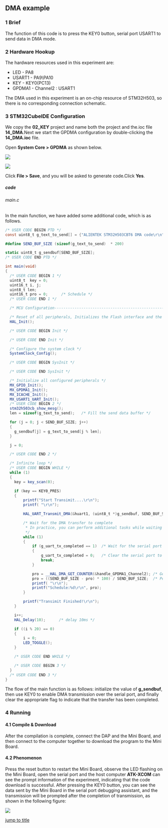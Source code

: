 ## DMA example<a name="brief"></a>

### 1 Brief
The function of this code is to press the KEY0 button, serial port USART1 to send data in DMA mode.
### 2 Hardware Hookup
The hardware resources used in this experiment are:
+ LED - PA8
+ USART1 - PA9\PA10
+ KEY - KEY0(PC13) 
+ GPDMA1 - Channel2 : USART1

The DMA used in this experiment is an on-chip resource of STM32H503, so there is no corresponding connection schematic.

### 3 STM32CubeIDE Configuration


We copy the **02_KEY** project and name both the project and the.ioc file **14_DMA**.Next we start the GPDMA configuration by double-clicking the **14_DMA.ioc** file.

Open **System Core > GPDMA** as shown below.

![](../../1_docs/3_figures/14_DMA/dma1.png)

![](../../1_docs/3_figures/14_DMA/dma2.png)

Click **File > Save**, and you will be asked to generate code.Click **Yes**.

##### code
###### main.c
In the main function, we have added some additional code, which is as follows.
```c#
/* USER CODE BEGIN PTD */
const uint8_t g_text_to_send[] = {"ALIENTEK STM32H503CBT6 DMA code\r\n"};  /* The string to send in a loop */

#define SEND_BUF_SIZE (sizeof(g_text_to_send)  * 200)                      /* Length of data sent */

static uint8_t g_sendbuf[SEND_BUF_SIZE];
/* USER CODE END PTD */

int main(void)
{
  /* USER CODE BEGIN 1 */
  uint8_t  key = 0;
  uint16_t i, j;
  uint8_t len;
  uint16_t pro = 0;      /* Schedule */
  /* USER CODE END 1 */

  /* MCU Configuration--------------------------------------------------------*/

  /* Reset of all peripherals, Initializes the Flash interface and the Systick. */
  HAL_Init();

  /* USER CODE BEGIN Init */

  /* USER CODE END Init */

  /* Configure the system clock */
  SystemClock_Config();

  /* USER CODE BEGIN SysInit */

  /* USER CODE END SysInit */

  /* Initialize all configured peripherals */
  MX_GPIO_Init();
  MX_GPDMA1_Init();
  MX_ICACHE_Init();
  MX_USART1_UART_Init();
  /* USER CODE BEGIN 2 */
  stm32h503cb_show_mesg();
  len = sizeof(g_text_to_send);   /* Fill the send data buffer */

  for (j = 0; j < SEND_BUF_SIZE; j++)
  {
    g_sendbuf[j] = g_text_to_send[j % len];
  }

  j = 0;

  /* USER CODE END 2 */

  /* Infinite loop */
  /* USER CODE BEGIN WHILE */
  while (1)
  {
    key = key_scan(0);

    if (key == KEY0_PRES)
    {
        printf("Start Transimit....\r\n");
        printf( "\r\n");

        HAL_UART_Transmit_DMA(&huart1, (uint8_t *)g_sendbuf, SEND_BUF_SIZE);

        /* Wait for the DMA transfer to complete
         * In practice, you can perform additional tasks while waiting for the DMA transfer to complete.
         */
        while (1)
        {
            if (g_uart_tx_completed == 1)  /* Wait for the serial port to finish sending data */
            {
                g_uart_tx_completed = 0;   /* Clear the serial port to send data completion flag */
                break;
            }

            pro = __HAL_DMA_GET_COUNTER(&handle_GPDMA1_Channel2); /* Get how many pieces of data are left */
            pro = ((SEND_BUF_SIZE - pro) * 100) / SEND_BUF_SIZE;  /* Percentage gain */
            printf( "\r\n");
            printf("Schedule:%d\r\n", pro);
        }

        printf("Transimit Finished!\r\n");
    }

    i++;
    HAL_Delay(10);   	/* delay 10ms */

    if ((i % 20) == 0)
    {
        i = 0;
        LED_TOGGLE();
    }

    /* USER CODE END WHILE */

    /* USER CODE BEGIN 3 */
  }
  /* USER CODE END 3 */
}
```
The flow of the main function is as follows: initialize the value of **g_sendbuf**, then use KEY0 to enable DMA transmission over the serial port, and finally clear the appropriate flag to indicate that the transfer has been completed.


### 4 Running
#### 4.1 Compile & Download
After the compilation is complete, connect the DAP and the Mini Board, and then connect to the computer together to download the program to the Mini Board.
#### 4.2 Phenomenon
Press the reset button to restart the Mini Board, observe the LED flashing on the Mini Board, open the serial port and the host computer **ATK-XCOM** can see the prompt information of the experiment, indicating that the code download is successful. After pressing the KEY0 button, you can see the data sent by the Mini Board in the serial port debugging assistant, and the transmission will be prompted after the completion of transmission, as shown in the following figure:

![](../../1_docs/3_figures/14_DMA/dma3.png)

[jump to title](#brief)